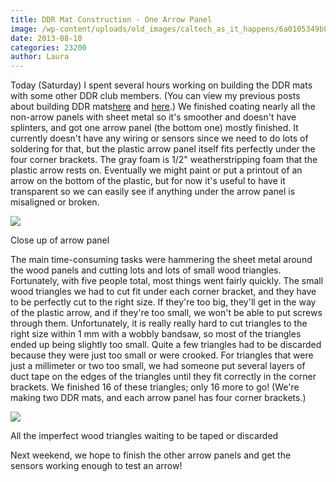 ```yaml
---
title: DDR Mat Construction - One Arrow Panel
image: /wp-content/uploads/old_images/caltech_as_it_happens/6a0105349b8251970b01910471c484970c.jpg
date: 2013-08-10
categories: 23200
author: Laura
---
```


Today (Saturday) I spent several hours working on building the DDR mats with some other DDR club members. (You can view my previous posts about building DDR mats[here](https://caltech.typepad.com/caltech_as_it_happens/2013/07/ddr-mat-construction-and-stockrooms.html) and [here](https://caltech.typepad.com/caltech_as_it_happens/2013/07/ddr-mat-sensor-testing.html).) We finished coating nearly all the non-arrow panels with sheet metal so it's smoother and doesn't have splinters, and got one arrow panel (the bottom one) mostly finished. It currently doesn't have any wiring or sensors since we need to do lots of soldering for that, but the plastic arrow panel itself fits perfectly under the four corner brackets. The gray foam is 1/2" weatherstripping foam that the plastic arrow rests on. Eventually we might paint or put a printout of an arrow on the bottom of the plastic, but for now it's useful to have it transparent so we can easily see if anything under the arrow panel is misaligned or broken.


![](/old_images/caltech_as_it_happens/6a0105349b8251970b01901e7ba41c970b.jpg)

Close up of arrow panel

The main time-consuming tasks were hammering the sheet metal around the wood panels and cutting lots and lots of small wood triangles. Fortunately, with five people total, most things went fairly quickly. The small wood triangles we had to cut fit under each corner bracket, and they have to be perfectly cut to the right size. If they're too big, they'll get in the way of the plastic arrow, and if they're too small, we won't be able to put screws through them. Unfortunately, it is really really hard to cut triangles to the right size within 1 mm with a wobbly bandsaw, so most of the triangles ended up being slightly too small. Quite a few triangles had to be discarded because they were just too small or were crooked. For triangles that were just a millimeter or two too small, we had someone put several layers of duct tape on the edges of the triangles until they fit correctly in the corner brackets. We finished 16 of these triangles; only 16 more to go! (We're making two DDR mats, and each arrow panel has four corner brackets.)


![](/old_images/caltech_as_it_happens/6a0105349b8251970b0192ac3b0b74970d.jpg)

All the imperfect wood triangles waiting to be taped or discarded

Next weekend, we hope to finish the other arrow panels and get the sensors working enough to test an arrow!
